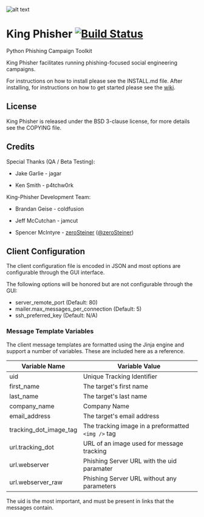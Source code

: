 ![alt text](https://github.com/securestate/king-phisher/raw/master/data/king-phisher-logo.png "King Phisher")

# King Phisher [![Build Status](https://travis-ci.org/securestate/king-phisher.png)](https://travis-ci.org/securestate/king-phisher)
Python Phishing Campaign Toolkit

King Phisher facilitates running phishing-focused social engineering campaigns.

For instructions on how to install please see the INSTALL.md file. After installing, for instructions on how to get started please see the [wiki](https://github.com/securestate/king-phisher/wiki).

## License
King Phisher is released under the BSD 3-clause license, for more details see
the COPYING file.

## Credits
Special Thanks (QA / Beta Testing):

 - Jake Garlie - jagar

 - Ken Smith - p4tchw0rk

King-Phisher Development Team:

 - Brandan Geise - coldfusion

 - Jeff McCutchan - jamcut

 - Spencer McIntyre - [zeroSteiner](https://github.com/zeroSteiner) ([@zeroSteiner](https://twitter.com/zeroSteiner))

## Client Configuration
The client configuration file is encoded in JSON and most options are configurable through the GUI interface.

The following options will be honored but are not configurable through the GUI:

* server_remote_port (Default: 80)
* mailer.max_messages_per_connection (Default: 5)
* ssh_preferred_key (Default: N/A)

### Message Template Variables
The client message templates are formatted using the Jinja engine and support a number of variables. These are included here as a reference.

Variable Name              | Variable Value
---------------------------|---------------
uid                        | Unique Tracking Identifier
first\_name                | The target's first name
last\_name                 | The target's last name
company\_name              | Company Name
email\_address             | The target's email address
tracking\_dot\_image\_tag  | The tracking image in a preformatted ```<img />``` tag
url.tracking\_dot          | URL of an image used for message tracking
url.webserver              | Phishing Server URL with the uid paramater
url.webserver_raw          | Phishing Server URL without any parameters

The uid is the most important, and must be present in links that the messages contain.
